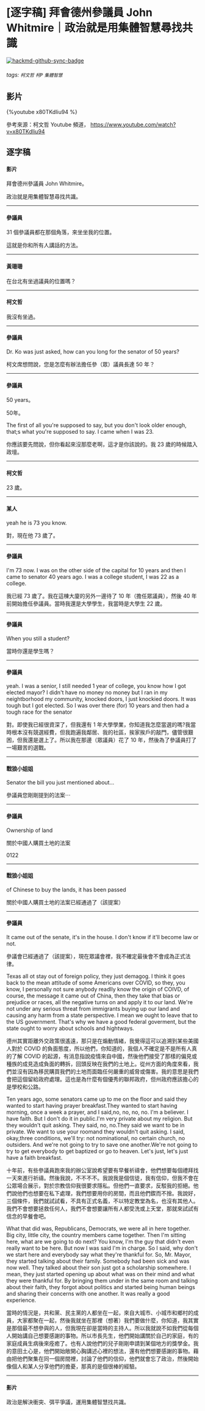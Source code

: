 # [逐字稿] 拜會德州參議員 John Whitmire｜政治就是用集體智慧尋找共識

[![hackmd-github-sync-badge](https://hackmd.io/ZRwA1tBQTiGE8npPgc2tWg/badge)](https://hackmd.io/ZRwA1tBQTiGE8npPgc2tWg)


###### tags: `柯文哲` `柯P` `集體智慧`

## 影片

{%youtube x80TKdIiu94 %}

參考來源：柯文哲 Youtube 頻道， https://www.youtube.com/watch?v=x80TKdIiu94


## 逐字稿

#### 影片

拜會德州參議員 John Whitmire。

政治就是用集體智慧尋找共識。

---

#### 參議員

31 個參議員都在那個角落，來坐坐我的位置。

這就是你和所有人講話的方法。

---

#### 黃珊珊

在台北有坐過議員的位置嗎？

---

#### 柯文哲

我沒有坐過。

---

#### 參議員

Dr. Ko was just asked, how can you long for the senator of 50 years?

柯文席想問說，您是怎麼有辦法擔任參（眾）議員長達 50 年？

---

#### 參議員

50 years。

50年。

The first of all you're supposed to say, but you don't look older enough, that;s what you're supposed to say. I came when I was 23.

你應該要先問說，但你看起來沒那麼老啊，這才是你該說的。我 23 歲的時候踏入政壇。

---

#### 柯文哲

23 歲。

---

#### 某人

yeah he is 73 you know. 

對，現在他 73 歲了。

---

#### 參議員

I'm 73 now. I was on the other side of the capital for 10 years and then I came to senator 40 years ago. I was a college student, I was 22 as a college.

我已經 73 歲了。我在這棟大廈的另外一邊待了 10 年（擔任眾議員），然後 40 年前開始擔任參議員。當時我還是大學學生，我當時是大學生 22 歲。

---

#### 參議員

When you still a student?

當時你還是學生嗎？

---

#### 參議員

yeah. I was a senior, I still needed 1 year of college, you know how I got elected mayor? I didn't have no money no money but I  ran in my neightborhood my community, knocked doors, I just knockied doors. It was tough but I got elected. So I was over there (for) 10 years and then had a tough race for the senator

對。即使我已經很資深了，但我還有 1 年大學學業，你知道我怎麼當選的嗎?我當時根本沒有競選經費，但我跑遍我鄰居、我的社區，挨家挨戶的敲門，儘管很艱困，但我還是選上了。所以我在那邊（眾議員）花了 10 年，然後為了參議員打了一場艱苦的選戰。

---

#### 戰狼小姐姐

Senator the bill you just mentioned about...

參議員您剛剛提到的法案⋯

---

#### 參議員

Ownership of land 

關於中國人購買土地的法案

0122

---

#### 戰狼小姐姐

of Chinese to buy the lands, it has been passed

關於中國人購買土地的法案已經通過了（該提案）

---

#### 參議員

It came out of the senate, it's in the house. I don't know if it'll become law or not.

參議會已經通過了（該提案），現在眾議會裡，我不確定最後會不會成為正式法律。

Texas all ot stay out of foreign policy, they just demagog. I think it goes back to the mean attitude of some Americans over COVID, so they, you know, I personally not sure anybody readlly know the origin of COIVD, of course, the message it came out of China, then they take that bias or prejudice or races, all the negative turns on and apply it to our land. We're not under any serious threat from immigrants buying up our land and causing any harm from a state perspective. I mean we ought to leave that to the US government. That's why we have a good federal goverment, but the state ought to worry about schools and hightways. 

德州其實距離外交政策很遙遠，那只是在煽動情緒，我覺得這可以追溯到某些美國人對於 COVID 的負面態度，所以他們，你知道的，我個人不確定是不是所有人真的了解 COVID 的起源，有消息指說疫情來自中國，然後他們接受了那樣的偏見或種族的成見造成負面的轉拆，回頭反映在我們的土地上。從州方面的角度來看，我們並沒有因為移民購買我們的土地而面臨任何嚴重的威脅或傷害。我的意思是我們會把這個留給政府處理。這也是為什麼有個優秀的聯邦政府，但州政府應該擔心的是學校和公路。

Ten years ago, some senators came up to me on the floor and said they wanted to start having prayer breakfast.They wanted to start having morning, once a week a prayer, and I said,no, no, no, no. I'm a believer. I have faith. But I don't do it in public.I'm very private about my religion. But they wouldn't quit asking. They said, no, no.They said we want to be in private. We want to use your roomand they wouldn't quit asking. I said, okay,three conditions, we'll try: not nominational, no certain church, no outsiders. And we're not going to try to save one another.We're not going to try to get everybody to get baptized or go to heaven. Let's just, let's just have a faith breakfast.

十年前，有些參議員跑來我的辦公室說希望要有早餐祈禱會，他們想要每個禮拜找一天來進行祈禱。然後我說，不不不不。我說我是個信徒，我有信仰，但我不會在公眾場合展示，對於宗教信仰我很要求隱私。但他們一直要求，反駁我的拒絕。他們說他們也想要在私下處理，我們想要用你的房間，而且他們鍥而不捨。我說好，三個條件，我們就試試看，不具有正式名義，不以特定教堂為名，也沒有其他人。我們不會想要拯救任何人，我們不會想要讓所有人都受洗或上天堂，那就來試試有信念的早餐會吧。

What that did was, Republicans, Democrats, we were all in here together. Big city, little city, the country members came together. Then I'm sitting here, what are we going to do next? You know, I'm the guy that didn't even really want to be here. But now I was said I'm in charge. So I said, why don't we start here and everybody say what they're thankful for. So, Mr. Mayor, they started talking about their family. Somebody had been sick and was now well. They talked about their son just got a scholarship somewhere. I mean, they just started opening up about what was on their mind and what they were thankful for. By bringing them under in the same room and talking about their faith, they forgot about politics and started being human beings and sharing their concerns with one another. It was really a good experience. 

當時的情況是，共和黨、民主黨的人都坐在一起，來自大城市、小城市和鄉村的成員，大家都聚在一起，然後我就坐在那裡（想著）我們要做什麼，你知道，我其實是那個最不想參與的人，但我現在卻是當時的主持人。所以我就說不如我們從每個人開始講自己想要感謝的事物。所以市長先生，他們開始講關於自己的家庭，有的家庭成員生病後來痊癒了。也有人說他們的兒子剛剛申請到某個地方的獎學金。我的意田土心是，他們開始敞開心胸講述心裡的想法，還有他們想要感謝的事物。藉由把他們聚集在同一個房間裡，討論了他們的信仰，他們就會忘了政治，然後開始像個人和某人分享他們的擔憂，那真的是個很棒的經驗。

---

#### 影片

政治是解決衝突、弭平爭議，運用集體智慧找共識。

